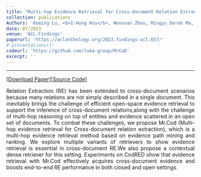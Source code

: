 ```yaml
---
title: "Multi-hop Evidence Retrieval for Cross-document Relation Extraction"
collection: publications
Authors: 'Keming Lu, <b>I-Hung Hsu</b>, Wenxuan Zhou, Mingyu Derek Ma, Muhao Chen.'
date: 07/2023
venue: 'ACL-Findings'
paperurl: 'https://aclanthology.org/2023.findings-acl.657/'
# presentationurl: 
codeurl: 'https://github.com/luka-group/MrCoD'
excerpt: ''
---
```

---
<a href='https://aclanthology.org/2023.findings-acl.657/' target="_blank">[Download Paper]</a><a href='https://github.com/luka-group/MrCoD' target="_blank">[Source Code]</a>

<p align="justify">
Relation Extraction (RE) has been extended to cross-document scenarios because many relations are not simply described in a single document. This inevitably brings the challenge of efficient open-space evidence retrieval to support the inference of cross-document relations,along with the challenge of multi-hop reasoning on top of entities and evidence scattered in an open set of documents. To combat these challenges, we propose Mr.Cod (Multi-hop evidence retrieval for Cross-document relation extraction), which is a multi-hop evidence retrieval method based on evidence path mining and ranking. We explore multiple variants of retrievers to show evidence retrieval is essential in cross-document RE.We also propose a contextual dense retriever for this setting. Experiments on CodRED show that evidence retrieval with Mr.Cod effectively acquires cross-document evidence and boosts end-to-end RE performance in both closed and open settings.
</p>